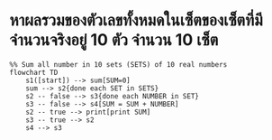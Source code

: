 # หาผลรวมของตัวเลขทั้งหมดในเซ็ตของเซ็ตที่มีจำนวนจริงอยู่ 10 ตัว จำนวน 10 เซ็ต

```mermaid
%% Sum all number in 10 sets (SETS) of 10 real numbers
flowchart TD
    s1([start]) --> sum[SUM=0]
    sum --> s2{done each SET in SETS}
    s2 -- false --> s3{done each NUMBER in SET}
    s3 -- false --> s4[SUM = SUM + NUMBER]
    s2 -- true --> print[print SUM]
    s3 -- true --> s2
    s4 --> s3
```
